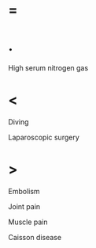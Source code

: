 # =

# .

High serum nitrogen gas

# <

Diving

Laparoscopic surgery

# >

Embolism

Joint pain

Muscle pain

Caisson disease
